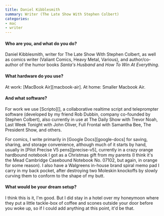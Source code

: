 ```yaml
---
title: Daniel Kibblesmith
summary: Writer (The Late Show With Stephen Colbert)
categories:
- mac
- writer
---
```


#### Who are you, and what do you do?

Daniel Kibblesmith, writer for The Late Show With Stephen Colbert, as well as comics writer (Valiant Comics, Heavy Metal, Various), and author/co-author of the humor books _Santa's Husband_ and _How To Win At Everything_.

#### What hardware do you use?

At work: [MacBook Air][macbook-air]. At home: Smaller Macbook Air.

#### And what software?

For work we use [Scripto][], a collaborative realtime script and teleprompter software (developed by my friend Rob Dubbin, company co-founded by Stephen Colbert), also currently in use at The Daily Show with Trevor Noah, Last Week Tonight with John Oliver, Full Frontal with Samantha Bee, The President Show, and others.

For comics, I write primarily in [Google Docs][google-docs] for saving, sharing, and storage convenience, although much of it starts by hand, usually in [Pilot Precise V5 pens][precise-v5], currently in a crazy orange hardbound notebook I got as a Christmas gift from my parents (I think it's the Mead Cambridge Casebound Notebook No. 07102, but again, in orange for some reason). I also have a Walgreens in-house brand spiral memo pad I carry in my back pocket, after destroying two Moleskin knockoffs by slowly curving them to conform to the shape of my butt.

#### What would be your dream setup?

I think this is it, I'm good. But I did stay in a hotel over my honeymoon where they put a little tackle-box of coffee and scones outside your door before you woke up, so if I could add anything at this point, it'd be that.